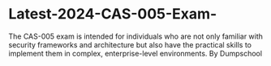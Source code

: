 # Latest-2024-CAS-005-Exam-
The CAS-005 exam is intended for individuals who are not only familiar with security frameworks and architecture but also have the practical skills to implement them in complex, enterprise-level environments. By Dumpschool
